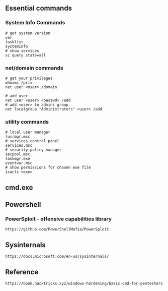 
## Essential commands

### System Info Commands

```
# get system version
ver
tasklist
systeminfo
# show services
sc query state=all
```

### net/domain commands

```
# get your privileges
whoami /priv
net user <user> /domain

# add user
net user <user> <passwd> /add
# add <user> to admins group
net localgroup "Administrators" <user> /add
```

### utility commands

```
# local user manager
lusrmgr.msc
# services control panel
services.msc
# security policy manager
secpool.msc
taskmgr.exe
eventvwr.msc
# show permissions for chosen exe file
icacls <exe>
```

## cmd.exe

## Powershell

### PowerSploit - offensive capabilities library

    https://github.com/PowerShellMafia/PowerSploit


## Sysinternals

    https://docs.microsoft.com/en-us/sysinternals/

## Reference

```
https://book.hacktricks.xyz/windows-hardening/basic-cmd-for-pentesters
```
